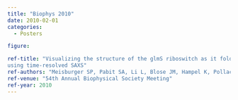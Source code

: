 ```yaml
---
title: "Biophys 2010"
date: 2010-02-01
categories:
  - Posters

figure:

ref-title: "Visualizing the structure of the glmS riboswitch as it folds
using time-resolved SAXS"
ref-authors: "Meisburger SP, Pabit SA, Li L, Blose JM, Hampel K, Pollack L"
ref-venue: "54th Annual Biophysical Society Meeting"
ref-year: 2010
---
```

